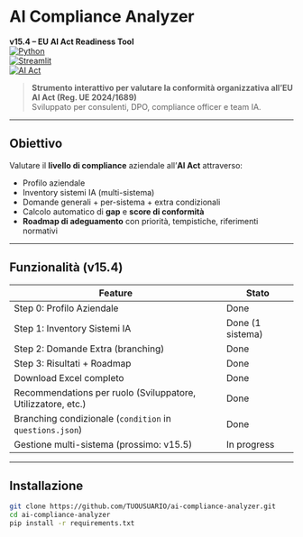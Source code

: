 # AI Compliance Analyzer  
**v15.4 – EU AI Act Readiness Tool**  
[![Python](https://img.shields.io/badge/Python-3.9%2B-blue)](https://python.org)  
[![Streamlit](https://img.shields.io/badge/Streamlit-1.32.0-red)](https://streamlit.io)  
[![AI Act](https://img.shields.io/badge/EU_AI_Act-2024%2F1689-green)](https://eur-lex.europa.eu/eli/reg/2024/1689/oj)

> **Strumento interattivo per valutare la conformità organizzativa all’EU AI Act (Reg. UE 2024/1689)**  
> Sviluppato per consulenti, DPO, compliance officer e team IA.

---

## Obiettivo
Valutare il **livello di compliance** aziendale all’**AI Act** attraverso:
- Profilo aziendale
- Inventory sistemi IA (multi-sistema)
- Domande generali + per-sistema + extra condizionali
- Calcolo automatico di **gap** e **score di conformità**
- **Roadmap di adeguamento** con priorità, tempistiche, riferimenti normativi

---

## Funzionalità (v15.4)

| Feature | Stato |
|-------|-------|
| Step 0: Profilo Aziendale | Done |
| Step 1: Inventory Sistemi IA | Done (1 sistema) |
| Step 2: Domande Extra (branching) | Done |
| Step 3: Risultati + Roadmap | Done |
| Download Excel completo | Done |
| Recommendations per ruolo (Sviluppatore, Utilizzatore, etc.) | Done |
| Branching condizionale (`condition` in `questions.json`) | Done |
| Gestione multi-sistema (prossimo: v15.5) | In progress |

---

## Installazione

```bash
git clone https://github.com/TUOUSUARIO/ai-compliance-analyzer.git
cd ai-compliance-analyzer
pip install -r requirements.txt